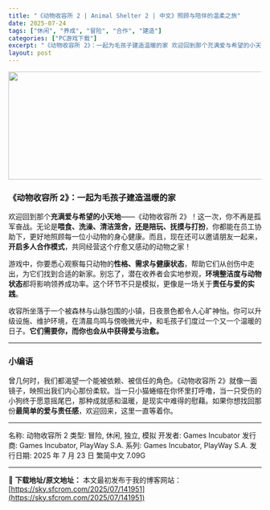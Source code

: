 ```yaml
---
title: "《动物收容所 2 | Animal Shelter 2 | 中文》照顾与陪伴的温柔之旅"
date: 2025-07-24
tags: ["休闲", "养成", "冒险", "合作", "建造"]
categories: ["PC游戏下载"]
excerpt: "《动物收容所 2》：一起为毛孩子建造温暖的家 欢迎回到那个充满爱与希望的小天地——《动物收容所 2》！这一次，你不再是孤军奋战。无论是喂食、洗澡、清洁笼舍，还是陪玩、抚摸与打扮，你都能在员工协助下，更好地照顾每一位小动物的身心健康。而且，现在还可以邀请朋友一起来，开启多人合作模式，共同经营这个疗愈又&hellip;"
layout: post
---
```


<img class="aligncenter size-full wp-image-141952" src="https://sky.sfcrom.com/wp-content/uploads/2025/07/2025072401141918.webp" alt="" width="700" height="215" />
<h3>《动物收容所 2》：一起为毛孩子建造温暖的家</h3>
欢迎回到那个<strong>充满爱与希望的小天地</strong>——《动物收容所 2》！这一次，你不再是孤军奋战。无论是<strong>喂食、洗澡、清洁笼舍，还是陪玩、抚摸与打扮</strong>，你都能在员工协助下，更好地照顾每一位小动物的身心健康。而且，现在还可以邀请朋友一起来，<strong>开启多人合作模式</strong>，共同经营这个疗愈又感动的动物之家！

游戏中，你要悉心观察每只动物的<strong>性格、需求与健康状态</strong>，帮助它们从创伤中走出，为它们找到合适的新家。别忘了，潜在收养者会实地参观，<strong>环境整洁度与动物状态</strong>都将影响领养成功率。这个环节不只是模拟，更像是一场关于<strong>责任与爱的实践</strong>。

收容所坐落于一个被森林与山脉包围的小镇，日夜景色都令人心旷神怡。你可以升级设施、维护环境，在清晨鸟鸣与傍晚微光中，和毛孩子们度过一个又一个温暖的日子。<strong>它们需要你，而你也会从中获得爱与治愈。</strong>

<hr />

<h3>小编语</h3>
曾几何时，我们都渴望一个能被依赖、被信任的角色。《动物收容所 2》就像一面镜子，映照出我们内心那份柔软。当一只小猫蜷缩在你怀里打呼噜，当一只受伤的小狗终于愿意摇尾巴，那种成就感和温暖，是现实中难得的慰藉。如果你想找回那份<strong>最简单的爱与责任感</strong>，欢迎回来，这里一直等着你。

<hr />

名称: 动物收容所 2
类型: 冒险, 休闲, 独立, 模拟
开发者: Games Incubator
发行商: Games Incubator, PlayWay S.A.
系列: Games Incubator, PlayWay S.A.
发行日期: 2025 年 7 月 23 日
繁简中文
7.09G

---
📖 **下载地址/原文地址：** 本文最初发布于我的博客网站：[https://sky.sfcrom.com/2025/07/141951](https://sky.sfcrom.com/2025/07/141951)
